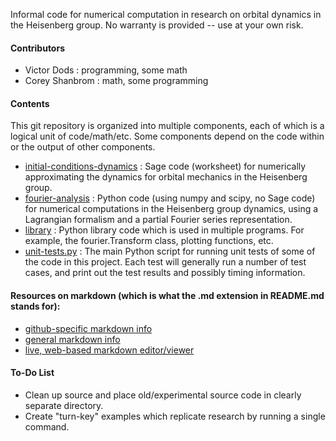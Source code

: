 Informal code for numerical computation in research on orbital dynamics in the Heisenberg group.
No warranty is provided -- use at your own risk.

#### Contributors

- Victor Dods    : programming, some math
- Corey Shanbrom : math, some programming

#### Contents

This git repository is organized into multiple components, each of which is a logical
unit of code/math/etc.  Some components depend on the code within or the output of other
components.

-   [initial-conditions-dynamics](https://github.com/vdods/heisenberg/tree/master/initial-conditions-dynamics) :
    Sage code (worksheet) for numerically approximating the dynamics for orbital mechanics in the Heisenberg group.
-   [fourier-analysis](https://github.com/vdods/heisenberg/tree/master/fourier-analysis) : Python
    code (using numpy and scipy, no Sage code) for numerical computations in the Heisenberg group
    dynamics, using a Lagrangian formalism and a partial Fourier series representation.
-   [library](https://github.com/vdods/heisenberg/tree/master/library) : Python library code which
    is used in multiple programs.  For example, the fourier.Transform class, plotting functions, etc.
-   [unit-tests.py](https://github.com/vdods/heisenberg/blob/master/unit-tests.py) : The main Python
    script for running unit tests of some of the code in this project.  Each test will generally
    run a number of test cases, and print out the test results and possibly timing information.

#### Resources on markdown (which is what the .md extension in README.md stands for):

-   [github-specific markdown info](https://help.github.com/articles/github-flavored-markdown)
-   [general markdown info](https://help.github.com/articles/markdown-basics)
-   [live, web-based markdown editor/viewer](http://www.markdownviewer.com/)

#### To-Do List

-   Clean up source and place old/experimental source code in clearly separate directory.
-   Create "turn-key" examples which replicate research by running a single command.
